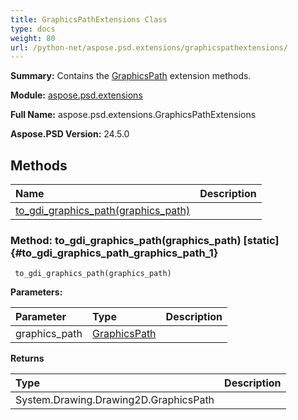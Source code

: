 ```yaml
---
title: GraphicsPathExtensions Class
type: docs
weight: 80
url: /python-net/aspose.psd.extensions/graphicspathextensions/
---
```


**Summary:** Contains the [GraphicsPath](/psd/python-net/aspose.psd/graphicspath/) extension methods.

**Module:** [aspose.psd.extensions](/psd/python-net/aspose.psd.extensions/)

**Full Name:** aspose.psd.extensions.GraphicsPathExtensions

**Aspose.PSD Version:** 24.5.0

## **Methods**
| **Name** | **Description** |
| :- | :- |
| [to_gdi_graphics_path(graphics_path)](#to_gdi_graphics_path_graphics_path_1) |    |


### Method: to_gdi_graphics_path(graphics_path)  [static] {#to_gdi_graphics_path_graphics_path_1}


```
 to_gdi_graphics_path(graphics_path) 
```

  

**Parameters:**

| Parameter | Type | Description |
| :- | :- | :- |
| graphics_path | [GraphicsPath](/psd/python-net/aspose.psd/graphicspath) |  |

**Returns**

| Type | Description |
| :- | :- |
| System.Drawing.Drawing2D.GraphicsPath |  |


